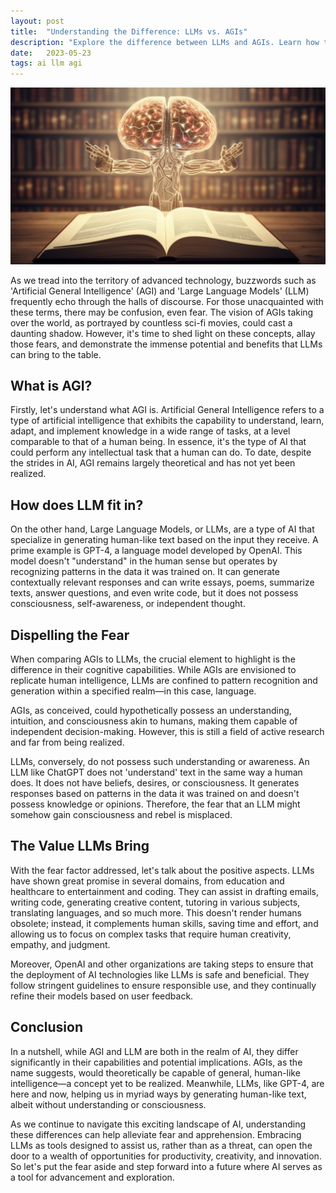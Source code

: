 ```yaml
---
layout: post
title:  "Understanding the Difference: LLMs vs. AGIs"
description: "Explore the difference between LLMs and AGIs. Learn how these terms describe different types of AI, one of them being a theoretical concept, and the other one being a reality."
date:   2023-05-23
tags: ai llm agi
---
```


![A synthetic brain lording over a book](/assets/llm-vs-agi.png)

As we tread into the territory of advanced technology, buzzwords such as 'Artificial General Intelligence' (AGI) and 'Large Language Models' (LLM) frequently echo through the halls of discourse. For those unacquainted with these terms, there may be confusion, even fear. The vision of AGIs taking over the world, as portrayed by countless sci-fi movies, could cast a daunting shadow. However, it's time to shed light on these concepts, allay those fears, and demonstrate the immense potential and benefits that LLMs can bring to the table.

## What is AGI?

Firstly, let's understand what AGI is. Artificial General Intelligence refers to a type of artificial intelligence that exhibits the capability to understand, learn, adapt, and implement knowledge in a wide range of tasks, at a level comparable to that of a human being. In essence, it's the type of AI that could perform any intellectual task that a human can do. To date, despite the strides in AI, AGI remains largely theoretical and has not yet been realized.

## How does LLM fit in?

On the other hand, Large Language Models, or LLMs, are a type of AI that specialize in generating human-like text based on the input they receive. A prime example is GPT-4, a language model developed by OpenAI. This model doesn't "understand" in the human sense but operates by recognizing patterns in the data it was trained on. It can generate contextually relevant responses and can write essays, poems, summarize texts, answer questions, and even write code, but it does not possess consciousness, self-awareness, or independent thought.

## Dispelling the Fear

When comparing AGIs to LLMs, the crucial element to highlight is the difference in their cognitive capabilities. While AGIs are envisioned to replicate human intelligence, LLMs are confined to pattern recognition and generation within a specified realm—in this case, language.

AGIs, as conceived, could hypothetically possess an understanding, intuition, and consciousness akin to humans, making them capable of independent decision-making. However, this is still a field of active research and far from being realized.

LLMs, conversely, do not possess such understanding or awareness. An LLM like ChatGPT does not 'understand' text in the same way a human does. It does not have beliefs, desires, or consciousness. It generates responses based on patterns in the data it was trained on and doesn't possess knowledge or opinions. Therefore, the fear that an LLM might somehow gain consciousness and rebel is misplaced.

## The Value LLMs Bring

With the fear factor addressed, let's talk about the positive aspects. LLMs have shown great promise in several domains, from education and healthcare to entertainment and coding. They can assist in drafting emails, writing code, generating creative content, tutoring in various subjects, translating languages, and so much more. This doesn't render humans obsolete; instead, it complements human skills, saving time and effort, and allowing us to focus on complex tasks that require human creativity, empathy, and judgment.

Moreover, OpenAI and other organizations are taking steps to ensure that the deployment of AI technologies like LLMs is safe and beneficial. They follow stringent guidelines to ensure responsible use, and they continually refine their models based on user feedback.

## Conclusion

In a nutshell, while AGI and LLM are both in the realm of AI, they differ significantly in their capabilities and potential implications. AGIs, as the name suggests, would theoretically be capable of general, human-like intelligence—a concept yet to be realized. Meanwhile, LLMs, like GPT-4, are here and now, helping us in myriad ways by generating human-like text, albeit without understanding or consciousness.

As we continue to navigate this exciting landscape of AI, understanding these differences can help alleviate fear and apprehension. Embracing LLMs as tools designed to assist us, rather than as a threat, can open the door to a wealth of opportunities for productivity, creativity, and innovation. So let's put the fear aside and step forward into a future where AI serves as a tool for advancement and exploration.